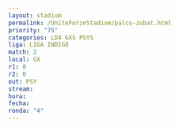 ```yaml
---
layout: stadium
permalink: /UniteForzeStadium/palco-zubat.html
priority: "75"
categories: LD4 GXS PSYS
liga: LIGA INDIGO
match: 2
local: GX
r1: 0
r2: 0
out: PSY
stream: 
hora: 
fecha: 
ronda: "4"
---
```

